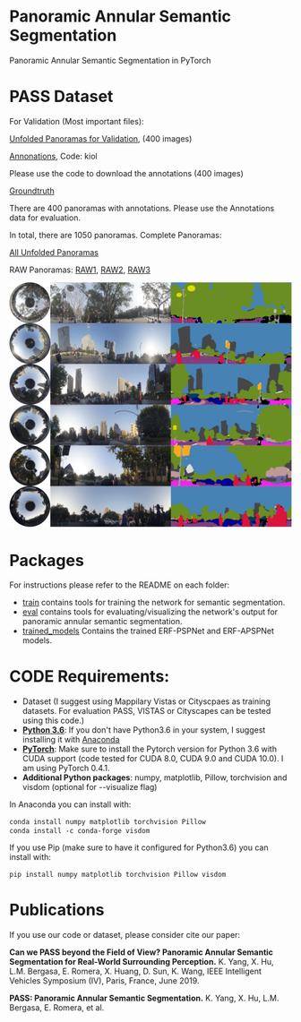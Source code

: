 # Panoramic Annular Semantic Segmentation
Panoramic Annular Semantic Segmentation in PyTorch

# PASS Dataset
For Validation (Most important files):

[Unfolded Panoramas for Validation](https://pan.baidu.com/s/1lsd_CN9u4uSCp-KmE2pn9Q),
(400 images)

[Annonations](https://pan.baidu.com/s/1nhEM_leL_JNUB-PYeTgNRg), Code: kiol

Please use the code to download the annotations (400 images)

[Groundtruth](https://pan.baidu.com/s/1Y4Xp10J_fWrye_gLS3iyrA)

There are 400 panoramas with annotations. Please use the Annotations data for evaluation.

In total, there are 1050 panoramas. Complete Panoramas:

[All Unfolded Panoramas](https://pan.baidu.com/s/16BLZArMyVfP_dEYnshEicQ)

RAW Panoramas: [RAW1](https://pan.baidu.com/s/1LBTQnVHcL0TKoY7njtPiBg),
               [RAW2](https://pan.baidu.com/s/1B_kaC8uu531exuXMlCE6_A),
               [RAW3](https://pan.baidu.com/s/1car_7_dH58wKWDjM6brhlQ)


![Example segmentation](example_segmentation.jpg?raw=true "Example segmentation")

# Packages
For instructions please refer to the README on each folder:

* [train](train) contains tools for training the network for semantic segmentation.
* [eval](eval) contains tools for evaluating/visualizing the network's output for panoramic annular semantic segmentation.
* [trained_models](trained_models) Contains the trained ERF-PSPNet and ERF-APSPNet models. 

# CODE Requirements:
* Dataset (I suggest using Mappilary Vistas or Cityscpaes as training datasets. For evaluation PASS, VISTAS or Cityscapes can be tested using this code.)
* [**Python 3.6**](https://www.python.org/): If you don't have Python3.6 in your system, I suggest installing it with [Anaconda](https://www.anaconda.com/download/#linux)
* [**PyTorch**](http://pytorch.org/): Make sure to install the Pytorch version for Python 3.6 with CUDA support (code tested for CUDA 8.0, CUDA 9.0 and CUDA 10.0). I am using PyTorch 0.4.1.
* **Additional Python packages**: numpy, matplotlib, Pillow, torchvision and visdom (optional for --visualize flag)

In Anaconda you can install with:
```
conda install numpy matplotlib torchvision Pillow
conda install -c conda-forge visdom
```

If you use Pip (make sure to have it configured for Python3.6) you can install with: 

```
pip install numpy matplotlib torchvision Pillow visdom
```

# Publications
If you use our code or dataset, please consider cite our paper:

**Can we PASS beyond the Field of View? Panoramic Annular Semantic Segmentation for Real-World Surrounding Perception.** 
K. Yang, X. Hu, L.M. Bergasa, E. Romera, X. Huang, D. Sun, K. Wang, IEEE Intelligent Vehicles Symposium (IV), Paris, France, June 2019.

**PASS: Panoramic Annular Semantic Segmentation.**
K. Yang, X. Hu, L.M. Bergasa, E. Romera, et al.
